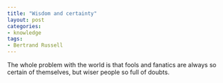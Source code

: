 ```yaml
---
title: "Wisdom and certainty"
layout: post
categories:
- knowledge
tags:
- Bertrand Russell
---
```


The whole problem with the world is that fools and fanatics are always so certain of themselves, but wiser people so full of doubts.
